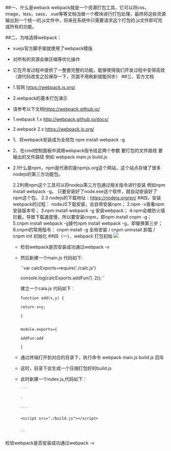 ##一、什么是weback
webpack就是一个资源打包工具，它可以将css，image，less，sass，.vue等等文档当做一个模块进行打包处理，最终将这些资源输出到一个统一的.js文件中，将来在系统中只需要请求这个打包的.js文件即可完成所有的功能。

##二、为啥选择webpack：
* vuejs官方脚手架就使用了webpack模版

* 对所有的资源会做压缩等优化操作

* 它在开发过程中提供了一整套完整的功能，能够使得我们开发过程中变得高效（源代码改变之后保存一下，页面不用刷新就能同步）
  ##三、官方文档

* 1.官网 <https://webpack.js.org/>

* 2.webpack的基本打包演示

* 请参考以下文档<https://webpack.github.io/>

* 1.webpack 1.x <http://webpack.github.io/docs/>

* 2.webpack 2.x <https://webpack.js.org/>

* 1、将webpack安装成为全局包 npm install webpack -g

* 2、在cmd控制面板中调用webpack指令给定两个参数 要打包的文件路径 要输出的文件路径 例如 webpack main.js build.js

* 2.1什么是npm，npm是代表的是npmjs.org这个网站，这个站点存储了很多nodejs的第三方功能包。

   2.2利用npm这个工具可以将nodejs第三方包通过相关指令进行安装 例如npm install webpack -g。
      只要安装好了node.exe这个软件，就自动安装好了npm这个包。
    2.3 nodejs的下载地址：<https://nodejs.org/en/>
   ##四、安装webpack的过程：
   nodeJS下载安装，会自带安装npm； 
   2.npm -v查看npm安装版本号； 
   3.npm install webpack -g 安装webpack； 
   4.npm会被防火墙拦截，导致下载速度慢，所以要安装cnpm，即npm install cnpm -g； 
   5.cnpm install webpack -g替代npm install webpack -g，即替换第三步； 
   6.cnpm的常用指令： cnpm install -g 全局安装 / cnpm uninstall 卸载 / cnpm init 初始化
   ##四（一）、webpack 打包初始
   ![](E:\觅码实验室\progress\alisa\img\1.png)

   * 检验webpack是否安装成功通过webpack -v

   * 然后新建一个main.js 代码如下:

     ``var calcExports=require('./calc.js')

     console.log(calcExports.addFun(1, 2));``

     建立一个cala.js 代码如下：

     `function add(x,y) {`

     `return x+y;`

     `}`

     ``````
     
     ``````

     `module.exports={`

     `addFun:add`

     `}`

   * 通过终端打开到对应的目录下，执行命令 webpack main.js build.js 回车

   * 这时，目录下会生成一个压缩打包好的build.js

   * 此时新建一个index.js,代码如下：

     <!DOCTYPE html>`

     <html lang="en">`

     <head>`

     <meta charset="UTF-8">`

     <title>Document</title>`

     </head>`

     <body>`

     `<script src="./build.js"></script>`

     ````
     
     ````

     </body>`

     </html>`


检验webpack是否安装成功通过webpack -v